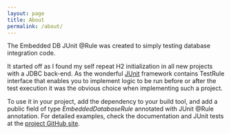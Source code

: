 ```yaml
---
layout: page
title: About
permalink: /about/
---
```


The Embedded DB JUnit @Rule was created to simply testing database integration code.

It started off as I found my self repeat H2 initialization in all new projects with a JDBC back-end. As the wonderful [JUnit](//junit.org) framework contains TestRule interface that enables you to implement logic to be run before or after the test execution it was the obvious choice when implementing such a project.

To use it in your project, add the dependency to your build tool, and add a public field of type _EmbeddedDatabaseRule_ annotated with JUnit @Rule annotation. For detailed examples, check the documentation and JUnit tests at the [project GitHub site](https://github.com/zapodot/embedded-db-junit).  
